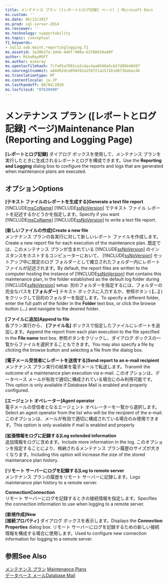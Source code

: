 ```yaml
---
title: メンテナンス プラン ([レポートとログ記録] ページ) | Microsoft Docs
ms.custom: ''
ms.date: 06/13/2017
ms.prod: sql-server-2014
ms.reviewer: ''
ms.technology: supportability
ms.topic: conceptual
f1_keywords:
- sql12.swb.maint.reportinglogging.f1
ms.assetid: 3a30b17a-3deb-446f-900a-62f88934a90f
author: MikeRayMSFT
ms.author: mikeray
ms.openlocfilehash: 7c7a95a7092ce2cdac4aa0540a5cb57d86b48497
ms.sourcegitcommit: ad4d92dce894592a259721a1571b1d8736abacdb
ms.translationtype: MT
ms.contentlocale: ja-JP
ms.lasthandoff: 08/04/2020
ms.locfileid: "87639490"
---
```

# <a name="maintenance-plan-reporting-and-logging-page"></a><span data-ttu-id="4cd16-102">メンテナンス プラン ([レポートとログ記録] ページ)</span><span class="sxs-lookup"><span data-stu-id="4cd16-102">Maintenance Plan (Reporting and Logging Page)</span></span>
  <span data-ttu-id="4cd16-103">**[レポートとログ記録]** ダイアログ ボックスを使用して、メンテナンス プランを実行したときに生成されるレポートとログを構成できます。</span><span class="sxs-lookup"><span data-stu-id="4cd16-103">Use the **Reporting and Logging** dialog box to configure the reports and logs that are generated when maintenance plans are executed.</span></span>  
  
## <a name="options"></a><span data-ttu-id="4cd16-104">オプション</span><span class="sxs-lookup"><span data-stu-id="4cd16-104">Options</span></span>  
 <span data-ttu-id="4cd16-105">**[テキスト ファイルのレポートを生成する]**</span><span class="sxs-lookup"><span data-stu-id="4cd16-105">**Generate a text file report**</span></span>  
 <span data-ttu-id="4cd16-106">[!INCLUDE[msCoName](../../includes/msconame-md.md)] [!INCLUDE[ssNoVersion](../../includes/ssnoversion-md.md)] でテキスト ファイル レポートを記述するかどうかを指定します。</span><span class="sxs-lookup"><span data-stu-id="4cd16-106">Specify if you want [!INCLUDE[msCoName](../../includes/msconame-md.md)] [!INCLUDE[ssNoVersion](../../includes/ssnoversion-md.md)] to write a text file report.</span></span>  
  
 <span data-ttu-id="4cd16-107">**[新しいファイルの作成]**</span><span class="sxs-lookup"><span data-stu-id="4cd16-107">**Create a new file**</span></span>  
 <span data-ttu-id="4cd16-108">メンテナンス プランの各実行に対して新しいレポート ファイルを作成します。</span><span class="sxs-lookup"><span data-stu-id="4cd16-108">Create a new report file for each execution of the maintenance plan.</span></span> <span data-ttu-id="4cd16-109">既定では、このメンテナンス プランが含まれている [!INCLUDE[ssNoVersion](../../includes/ssnoversion-md.md)] のインスタンスをホストするコンピューターにおいて、 [!INCLUDE[ssNoVersion](../../includes/ssnoversion-md.md)] セットアップ中に既定のログ フォルダーとして確立されたフォルダー内にレポート ファイルが記述されます。</span><span class="sxs-lookup"><span data-stu-id="4cd16-109">By default, the report files are written to the computer hosting the instance of [!INCLUDE[ssNoVersion](../../includes/ssnoversion-md.md)] that contains this maintenance plan, in the folder established as the default log folder during [!INCLUDE[ssNoVersion](../../includes/ssnoversion-md.md)] setup.</span></span> <span data-ttu-id="4cd16-110">別のフォルダーを指定するには、フォルダーの完全なパスを **[フォルダー]** テキスト ボックスに入力するか、参照ボタン ( **[...]** ) をクリックして目的のフォルダーを指定します。</span><span class="sxs-lookup"><span data-stu-id="4cd16-110">To specify a different folder, enter the full path of the folder in the **Folder** text box, or click the browse button (**...**) and navigate to the desired folder.</span></span>  
  
 <span data-ttu-id="4cd16-111">**[ファイルに追加]**</span><span class="sxs-lookup"><span data-stu-id="4cd16-111">**Append to file**</span></span>  
 <span data-ttu-id="4cd16-112">各プラン実行から、 **[ファイル名]** ボックスで指定したファイルにレポートを追加します。</span><span class="sxs-lookup"><span data-stu-id="4cd16-112">Append the report from each plan execution to the file specified in the **File name** text box.</span></span> <span data-ttu-id="4cd16-113">参照ボタンをクリックし、ダイアログ ボックスの一覧からファイルを選択することもできます。</span><span class="sxs-lookup"><span data-stu-id="4cd16-113">You may also specify a file by clicking the browse button and selecting a file from the dialog box.</span></span>  
  
 <span data-ttu-id="4cd16-114">**[電子メール受信者にレポートを送信する]**</span><span class="sxs-lookup"><span data-stu-id="4cd16-114">**Send report to an e-mail recipient**</span></span>  
 <span data-ttu-id="4cd16-115">メンテナンス プラン実行の結果を電子メールで転送します。</span><span class="sxs-lookup"><span data-stu-id="4cd16-115">Transmit the outcome of a maintenance plan execution via e-mail.</span></span> <span data-ttu-id="4cd16-116">このオプションは、データベース メールが有効で適切に構成されている場合にのみ利用可能です。</span><span class="sxs-lookup"><span data-stu-id="4cd16-116">This option is only available if Database Mail is enabled and properly configured.</span></span>  
  
 <span data-ttu-id="4cd16-117">**[エージェント オペレーター]**</span><span class="sxs-lookup"><span data-stu-id="4cd16-117">**Agent operator**</span></span>  
 <span data-ttu-id="4cd16-118">電子メールの受信者となるエージェント オペレーターを一覧から選択します。</span><span class="sxs-lookup"><span data-stu-id="4cd16-118">Select an agent operator from the list who will be the recipient of the e-mail.</span></span> <span data-ttu-id="4cd16-119">このオプションは、メールが有効で適切に構成されている場合のみ使用できます。</span><span class="sxs-lookup"><span data-stu-id="4cd16-119">This option is only available if mail is enabled and properly</span></span>  
  
 <span data-ttu-id="4cd16-120">**[拡張情報をログに記録する]**</span><span class="sxs-lookup"><span data-stu-id="4cd16-120">**Log extended information**</span></span>  
 <span data-ttu-id="4cd16-121">追加情報をログに含めます。</span><span class="sxs-lookup"><span data-stu-id="4cd16-121">Include more information in the log.</span></span> <span data-ttu-id="4cd16-122">このオプションを指定することにより、格納されるメンテナンス プラン履歴のサイズが大きくなります。</span><span class="sxs-lookup"><span data-stu-id="4cd16-122">Including this option will increase the size of the stored maintenance plan history.</span></span>  
  
 <span data-ttu-id="4cd16-123">**[リモート サーバーにログを記録する]**</span><span class="sxs-lookup"><span data-stu-id="4cd16-123">**Log to remote server**</span></span>  
 <span data-ttu-id="4cd16-124">メンテナンス プランの履歴をリモート サーバーに記録します。</span><span class="sxs-lookup"><span data-stu-id="4cd16-124">Logs maintenance plan history to a remote server.</span></span>  
  
 <span data-ttu-id="4cd16-125">**Connection**</span><span class="sxs-lookup"><span data-stu-id="4cd16-125">**Connection**</span></span>  
 <span data-ttu-id="4cd16-126">リモート サーバーにログを記録するときの接続情報を指定します。</span><span class="sxs-lookup"><span data-stu-id="4cd16-126">Specifies the connection information to use when logging to a remote server.</span></span>  
  
 <span data-ttu-id="4cd16-127">**[新規作成]**</span><span class="sxs-lookup"><span data-stu-id="4cd16-127">**New**</span></span>  
 <span data-ttu-id="4cd16-128">**[接続プロパティ]** ダイアログ ボックスを表示します。</span><span class="sxs-lookup"><span data-stu-id="4cd16-128">Displays the **Connection Properties** dialog box.</span></span> <span data-ttu-id="4cd16-129">リモート サーバーにログを記録するための新しい接続情報を構成する場合に使用します。</span><span class="sxs-lookup"><span data-stu-id="4cd16-129">Used to configure new connection information for logging to a remote server.</span></span>  
  
## <a name="see-also"></a><span data-ttu-id="4cd16-130">参照</span><span class="sxs-lookup"><span data-stu-id="4cd16-130">See Also</span></span>  
 <span data-ttu-id="4cd16-131">[メンテナンス プラン](maintenance-plans.md) </span><span class="sxs-lookup"><span data-stu-id="4cd16-131">[Maintenance Plans](maintenance-plans.md) </span></span>  
 [<span data-ttu-id="4cd16-132">データベース メール</span><span class="sxs-lookup"><span data-stu-id="4cd16-132">Database Mail</span></span>](../database-mail/database-mail.md)  
  
  
